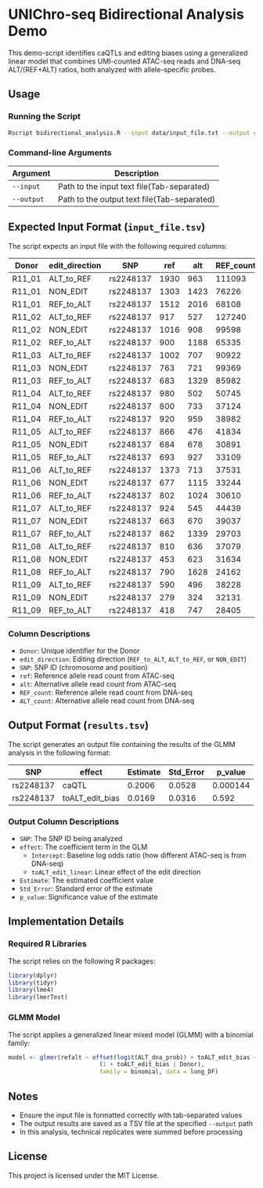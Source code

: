 # UNIChro-seq Bidirectional Analysis Demo

This demo-script identifies caQTLs and editing biases using a generalized linear model that combines UMI-counted ATAC-seq reads and DNA-seq ALT/(REF+ALT) ratios, both analyzed with allele-specific probes.

## Usage

### Running the Script
```bash
Rscript bidirectional_analysis.R --input data/input_file.txt --output results/results.txt
```

### Command-line Arguments
| Argument | Description |
|----------|-------------|
| `--input` | Path to the input text file(Tab-separated) |
| `--output` | Path to the output text file(Tab-separated) |

## Expected Input Format (`input_file.tsv`)
The script expects an input file with the following required columns:

| Donor | edit_direction | SNP | ref | alt | REF_count | ALT_count |
|--------|---------------|-----|-----|-----|-----------|-----------| 
| R11_01 | ALT_to_REF | rs2248137 | 1930 | 963 | 111093 | 51338 |
| R11_01 | NON_EDIT | rs2248137 | 1303 | 1423 | 76226 | 57463 |
| R11_01 | REF_to_ALT | rs2248137 | 1512 | 2016 | 68108 | 74336 |
| R11_02 | ALT_to_REF | rs2248137 | 917 | 527 | 127240 | 55054 |
| R11_02 | NON_EDIT | rs2248137 | 1016 | 908 | 99598 | 83489 |
| R11_02 | REF_to_ALT | rs2248137 | 900 | 1188 | 65335 | 71255 |
| R11_03 | ALT_to_REF | rs2248137 | 1002 | 707 | 90922 | 46997 |
| R11_03 | NON_EDIT | rs2248137 | 763 | 721 | 99369 | 75986 |
| R11_03 | REF_to_ALT | rs2248137 | 683 | 1329 | 85982 | 76401 |
| R11_04 | ALT_to_REF | rs2248137 | 980 | 502 | 50745 | 25753 |
| R11_04 | NON_EDIT | rs2248137 | 800 | 733 | 37124 | 34223 |
| R11_04 | REF_to_ALT | rs2248137 | 920 | 959 | 38982 | 52319 |
| R11_05 | ALT_to_REF | rs2248137 | 866 | 476 | 41834 | 22113 |
| R11_05 | NON_EDIT | rs2248137 | 684 | 678 | 30891 | 29560 |
| R11_05 | REF_to_ALT | rs2248137 | 693 | 927 | 33109 | 42735 |
| R11_06 | ALT_to_REF | rs2248137 | 1373 | 713 | 37531 | 19821 |
| R11_06 | NON_EDIT | rs2248137 | 677 | 1115 | 33244 | 31417 |
| R11_06 | REF_to_ALT | rs2248137 | 802 | 1024 | 30610 | 39797 |
| R11_07 | ALT_to_REF | rs2248137 | 924 | 545 | 44439 | 22701 |
| R11_07 | NON_EDIT | rs2248137 | 663 | 670 | 39037 | 35905 |
| R11_07 | REF_to_ALT | rs2248137 | 862 | 1339 | 29703 | 39208 |
| R11_08 | ALT_to_REF | rs2248137 | 810 | 636 | 37079 | 20072 |
| R11_08 | NON_EDIT | rs2248137 | 453 | 623 | 31634 | 29393 |
| R11_08 | REF_to_ALT | rs2248137 | 790 | 1628 | 24162 | 33027 |
| R11_09 | ALT_to_REF | rs2248137 | 590 | 496 | 38228 | 21528 |
| R11_09 | NON_EDIT | rs2248137 | 279 | 324 | 32131 | 29908 |
| R11_09 | REF_to_ALT | rs2248137 | 418 | 747 | 28405 | 36058 |

### Column Descriptions
* `Donor`: Unique identifier for the Donor
* `edit_direction`: Editing direction (`REF_to_ALT`, `ALT_to_REF`, or `NON_EDIT`)
* `SNP`: SNP ID (chromosome and position)
* `ref`: Reference allele read count from ATAC-seq
* `alt`: Alternative allele read count from ATAC-seq
* `REF_count`: Reference allele read count from DNA-seq
* `ALT_count`: Alternative allele read count from DNA-seq

## Output Format (`results.tsv`)
The script generates an output file containing the results of the GLMM analysis in the following format:

| SNP | effect | Estimate | Std_Error | p_value |
|-----|---------|-----------|------------|----------|
| rs2248137 | caQTL | 0.2006 | 0.0528 | 0.000144 |
| rs2248137 | toALT_edit_bias | 0.0169 | 0.0316 | 0.592 |

### Output Column Descriptions
* `SNP`: The SNP ID being analyzed
* `effect`: The coefficient term in the GLM
  * `Intercept`: Baseline log odds ratio (how different ATAC-seq is from DNA-seq)
  * `toALT_edit_linear`: Linear effect of the edit direction
* `Estimate`: The estimated coefficient value
* `Std_Error`: Standard error of the estimate
* `p_value`: Significance value of the estimate

## Implementation Details

### Required R Libraries
The script relies on the following R packages:

```R
library(dplyr)
library(tidyr)
library(lme4)
library(lmerTest)
```

### GLMM Model
The script applies a generalized linear mixed model (GLMM) with a binomial family:

```R
model <- glmer(refalt ~ offset(logit(ALT_dna_prob)) + toALT_edit_bias + 
                          (1 + toALT_edit_bias | Donor),
                          family = binomial, data = long_DF)
```

## Notes
* Ensure the input file is formatted correctly with tab-separated values
* The output results are saved as a TSV file at the specified `--output` path
* In this analysis, technical replicates were summed before processing

## License
This project is licensed under the MIT License.
